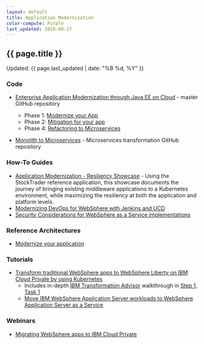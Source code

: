 ```yaml
---
layout: default
title: Application Modernization
color-compute: Purple
last_updated: 2018-09-17
---
```


## {{ page.title }}

Updated: {{ page.last_updated | date: "%B %d, %Y" }}

### Code

- [Enterprise Application Modernization through Java EE on Cloud](https://github.com/ibm-cloud-architecture/refarch-jee) - master GitHub repository
  - Phase 1: [Modernize your App](https://github.com/ibm-cloud-architecture/refarch-jee/blob/master/phases/phase1.md)
  - Phase 2: [Mitigation for your app](https://github.com/ibm-cloud-architecture/refarch-jee/blob/master/phases/phase2.md)
  - Phase 4: [Refactoring to Microservices](https://github.com/ibm-cloud-architecture/refarch-jee/blob/master/phases/phase4.md)

- [Monolith to Microservices](https://github.com/ibm-cloud-architecture/refarch-jee-monolith-to-microservices) - Microservices transformation GitHub repository


### How-To Guides

- [Application Modernization - Resiliency Showcase](https://github.com/ibm-cloud-architecture/stocktrader-resiliency) - Using the StockTrader reference application, this showcase documents the journey of bringing existing middleware applications to a Kubernetes environment, while maximizing the resiliency at both the application and platform levels.
- [Modernizing DevOps for WebSphere with Jenkins and UCD](https://github.com/ibm-cloud-architecture/refarch-jee/blob/master/aspects/devops.md)
- [Security Considerations for WebSphere as a Service implementations](https://github.com/ibm-cloud-architecture/refarch-jee/blob/master/aspects/security.md)


### Reference Architectures

- [Modernize your application](https://www.ibm.com/cloud/garage/architectures/application-modernization)


### Tutorials

- [Transform traditional WebSphere apps to WebSphere Liberty on IBM Cloud Private by using Kubernetes](https://www.ibm.com/cloud/garage/content/course/websphere-on-cloud-private/)
  - Includes in-depth [IBM Transformation Advisor](https://developer.ibm.com/product-insights/transformation-advisor/) walkthrough in [Step 1, Task 1](https://www.ibm.com/cloud/garage/content/course/websphere-on-cloud-private/1?task=1)
  - [Move IBM WebSphere Application Server workloads to WebSphere Application Server as a Service](https://www.ibm.com/cloud/garage/tutorials/was_lift_shift)


### Webinars

- [Migrating WebSphere apps to IBM Cloud Private](https://www.ibm.com/blogs/bluemix/2018/01/webinar-migrating-websphere-apps-ibm-cloud-private/)

